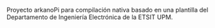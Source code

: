 Proyecto arkanoPi para compilación nativa basado en una plantilla del Departamento de Ingeniería Electrónica de la ETSIT UPM.

